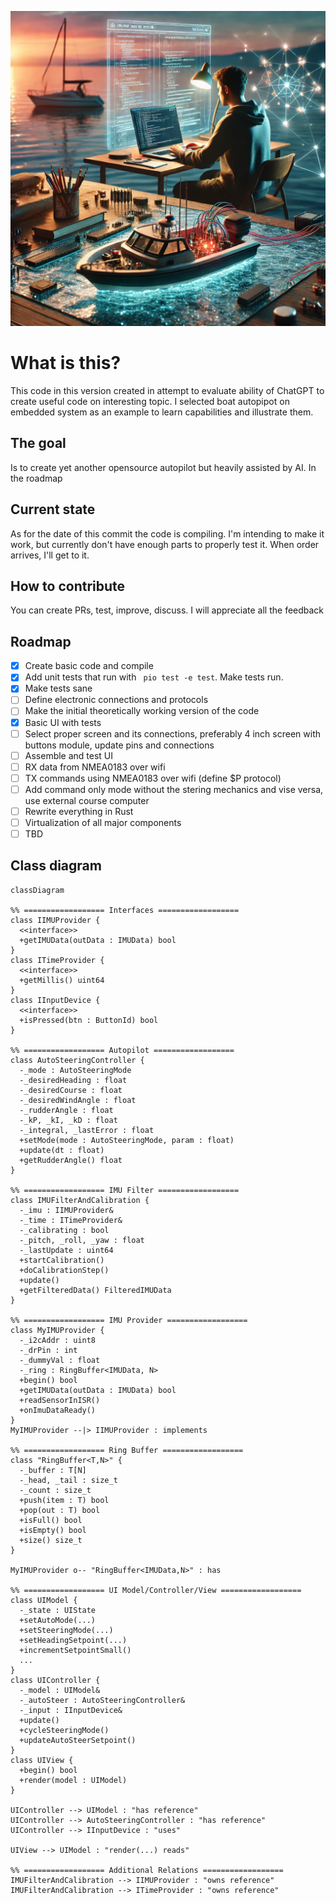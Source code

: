 ![Boat Autopilot Programming](docs/img/AIAutoPilot.png)

# What is this?

This code in this version created in attempt to evaluate ability of ChatGPT to create useful code on interesting topic. I selected boat autopipot on embedded system as an example to learn capabilities and illustrate them.

## The goal

Is to create yet another opensource autopilot but heavily assisted by AI. In the roadmap 

## Current state

As for the date of this commit the code is compiling. I'm intending to make it work, but currently don't have enough parts to properly test it. When order arrives, I'll get to it. 

## How to contribute
You can create PRs, test, improve, discuss. I will appreciate all the feedback

## Roadmap

 - [X] Create basic code and compile
 - [X] Add unit tests that run with ` pio test -e test`. Make tests run.
 - [X] Make tests sane
 - [ ] Define electronic connections and protocols
 - [ ] Make the initial theoretically working version of the code
 - [X] Basic UI with tests
 - [ ] Select proper screen and its connections, preferably 4 inch screen with buttons module, update pins and connections
 - [ ] Assemble and test UI
 - [ ] RX data from NMEA0183 over wifi
 - [ ] TX commands using NMEA0183 over wifi (define $P protocol)
 - [ ] Add command only mode without the stering mechanics and vise versa, use external course computer
 - [ ] Rewrite everything in Rust
 - [ ] Virtualization of all major components
 - [ ] TBD

## Class diagram 

```mermaid
classDiagram

%% ================== Interfaces ==================
class IIMUProvider {
  <<interface>>
  +getIMUData(outData : IMUData) bool
}
class ITimeProvider {
  <<interface>>
  +getMillis() uint64
}
class IInputDevice {
  <<interface>>
  +isPressed(btn : ButtonId) bool
}

%% ================== Autopilot ==================
class AutoSteeringController {
  -_mode : AutoSteeringMode
  -_desiredHeading : float
  -_desiredCourse : float
  -_desiredWindAngle : float
  -_rudderAngle : float
  -_kP, _kI, _kD : float
  -_integral, _lastError : float
  +setMode(mode : AutoSteeringMode, param : float)
  +update(dt : float)
  +getRudderAngle() float
}

%% ================== IMU Filter ==================
class IMUFilterAndCalibration {
  -_imu : IIMUProvider& 
  -_time : ITimeProvider&
  -_calibrating : bool
  -_pitch, _roll, _yaw : float
  -_lastUpdate : uint64
  +startCalibration()
  +doCalibrationStep()
  +update()
  +getFilteredData() FilteredIMUData
}

%% ================== IMU Provider ==================
class MyIMUProvider {
  -_i2cAddr : uint8
  -_drPin : int
  -_dummyVal : float
  -_ring : RingBuffer<IMUData, N>
  +begin() bool
  +getIMUData(outData : IMUData) bool
  +readSensorInISR()
  +onImuDataReady()
}
MyIMUProvider --|> IIMUProvider : implements

%% ================== Ring Buffer ==================
class "RingBuffer<T,N>" {
  -_buffer : T[N]
  -_head, _tail : size_t
  -_count : size_t
  +push(item : T) bool
  +pop(out : T) bool
  +isFull() bool
  +isEmpty() bool
  +size() size_t
}

MyIMUProvider o-- "RingBuffer<IMUData,N>" : has

%% ================== UI Model/Controller/View ==================
class UIModel {
  -_state : UIState
  +setAutoMode(...)
  +setSteeringMode(...)
  +setHeadingSetpoint(...)
  +incrementSetpointSmall()
  ...
}
class UIController {
  -_model : UIModel&
  -_autoSteer : AutoSteeringController&
  -_input : IInputDevice&
  +update()
  +cycleSteeringMode()
  +updateAutoSteerSetpoint()
}
class UIView {
  +begin() bool
  +render(model : UIModel)
}

UIController --> UIModel : "has reference"
UIController --> AutoSteeringController : "has reference"
UIController --> IInputDevice : "uses"

UIView --> UIModel : "render(...) reads"

%% ================== Additional Relations ==================
IMUFilterAndCalibration --> IIMUProvider : "owns reference"
IMUFilterAndCalibration --> ITimeProvider : "owns reference"
```